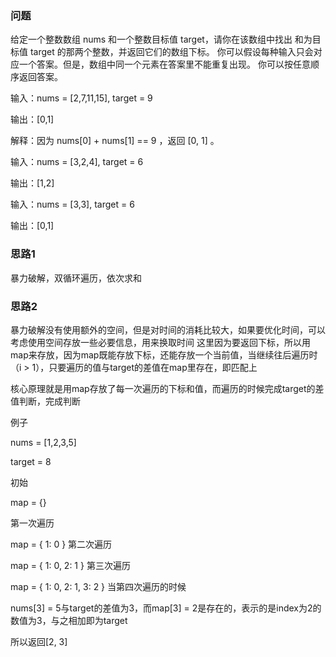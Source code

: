 ### 问题
给定一个整数数组 nums 和一个整数目标值 target，请你在该数组中找出 和为目标值 target 的那两个整数，并返回它们的数组下标。
你可以假设每种输入只会对应一个答案。但是，数组中同一个元素在答案里不能重复出现。
你可以按任意顺序返回答案。

输入：nums = [2,7,11,15], target = 9

输出：[0,1]

解释：因为 nums[0] + nums[1] == 9 ，返回 [0, 1] 。


输入：nums = [3,2,4], target = 6

输出：[1,2]

输入：nums = [3,3], target = 6

输出：[0,1]

### 思路1
暴力破解，双循环遍历，依次求和

### 思路2
暴力破解没有使用额外的空间，但是对时间的消耗比较大，如果要优化时间，可以考虑使用空间存放一些必要信息，用来换取时间
这里因为要返回下标，所以用map来存放，因为map既能存放下标，还能存放一个当前值，当继续往后遍历时（i > 1），只要遍历的值与target的差值在map里存在，即匹配上

核心原理就是用map存放了每一次遍历的下标和值，而遍历的时候完成target的差值判断，完成判断

例子

nums = [1,2,3,5]

target = 8

初始

map = {}

第一次遍历

map = {
    1: 0
}
第二次遍历

map = {
    1: 0,
    2: 1
}
第三次遍历

map = {
    1: 0,
    2: 1,
    3: 2
}
当第四次遍历的时候

nums[3] = 5与target的差值为3，而map[3] = 2是存在的，表示的是index为2的数值为3，与之相加即为target

所以返回[2, 3]
